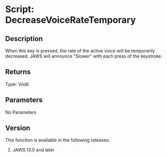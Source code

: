 # Script: DecreaseVoiceRateTemporary

## Description

When this key is pressed, the rate of the active voice will be
temporarily decreased. JAWS will announce \"Slower\" with each press of
the keystroke.

## Returns

Type: Void\

## Parameters

No Parameters

## Version

This function is available in the following releases:

1.  JAWS 13.0 and later
